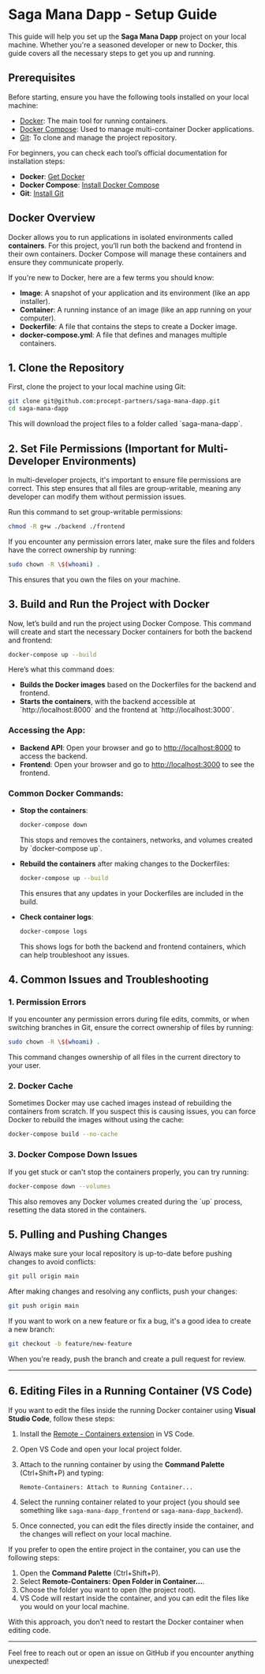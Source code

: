 
# Saga Mana Dapp - Setup Guide

This guide will help you set up the **Saga Mana Dapp** project on your local machine. Whether you're a seasoned developer or new to Docker, this guide covers all the necessary steps to get you up and running.

## Prerequisites

Before starting, ensure you have the following tools installed on your local machine:

- [Docker](https://docs.docker.com/get-docker/): The main tool for running containers.
- [Docker Compose](https://docs.docker.com/compose/install/): Used to manage multi-container Docker applications.
- [Git](https://git-scm.com/): To clone and manage the project repository.

For beginners, you can check each tool’s official documentation for installation steps:

- **Docker**: [Get Docker](https://docs.docker.com/get-docker/)
- **Docker Compose**: [Install Docker Compose](https://docs.docker.com/compose/install/)
- **Git**: [Install Git](https://git-scm.com/book/en/v2/Getting-Started-Installing-Git)

## Docker Overview

Docker allows you to run applications in isolated environments called **containers**. For this project, you’ll run both the backend and frontend in their own containers. Docker Compose will manage these containers and ensure they communicate properly.

If you're new to Docker, here are a few terms you should know:
- **Image**: A snapshot of your application and its environment (like an app installer).
- **Container**: A running instance of an image (like an app running on your computer).
- **Dockerfile**: A file that contains the steps to create a Docker image.
- **docker-compose.yml**: A file that defines and manages multiple containers.

## 1. Clone the Repository

First, clone the project to your local machine using Git:

```bash
git clone git@github.com:procept-partners/saga-mana-dapp.git
cd saga-mana-dapp
```

This will download the project files to a folder called \`saga-mana-dapp\`.

## 2. Set File Permissions (Important for Multi-Developer Environments)

In multi-developer projects, it's important to ensure file permissions are correct. This step ensures that all files are group-writable, meaning any developer can modify them without permission issues.

Run this command to set group-writable permissions:

```bash
chmod -R g+w ./backend ./frontend
```

If you encounter any permission errors later, make sure the files and folders have the correct ownership by running:

```bash
sudo chown -R \$(whoami) .
```

This ensures that you own the files on your machine.

## 3. Build and Run the Project with Docker

Now, let’s build and run the project using Docker Compose. This command will create and start the necessary Docker containers for both the backend and frontend:

```bash
docker-compose up --build
```

Here’s what this command does:
- **Builds the Docker images** based on the Dockerfiles for the backend and frontend.
- **Starts the containers**, with the backend accessible at \`http://localhost:8000\` and the frontend at \`http://localhost:3000\`.

### Accessing the App:
- **Backend API**: Open your browser and go to [http://localhost:8000](http://localhost:8000) to access the backend.
- **Frontend**: Open your browser and go to [http://localhost:3000](http://localhost:3000) to see the frontend.

### Common Docker Commands:
- **Stop the containers**:
  ```bash
  docker-compose down
  ```
  This stops and removes the containers, networks, and volumes created by \`docker-compose up\`.

- **Rebuild the containers** after making changes to the Dockerfiles:
  ```bash
  docker-compose up --build
  ```
  This ensures that any updates in your Dockerfiles are included in the build.

- **Check container logs**:
  ```bash
  docker-compose logs
  ```
  This shows logs for both the backend and frontend containers, which can help troubleshoot any issues.

## 4. Common Issues and Troubleshooting

### 1. Permission Errors
If you encounter any permission errors during file edits, commits, or when switching branches in Git, ensure the correct ownership of files by running:

```bash
sudo chown -R \$(whoami) .
```

This command changes ownership of all files in the current directory to your user.

### 2. Docker Cache
Sometimes Docker may use cached images instead of rebuilding the containers from scratch. If you suspect this is causing issues, you can force Docker to rebuild the images without using the cache:

```bash
docker-compose build --no-cache
```

### 3. Docker Compose Down Issues
If you get stuck or can't stop the containers properly, you can try running:

```bash
docker-compose down --volumes
```

This also removes any Docker volumes created during the \`up\` process, resetting the data stored in the containers.

## 5. Pulling and Pushing Changes

Always make sure your local repository is up-to-date before pushing changes to avoid conflicts:

```bash
git pull origin main
```

After making changes and resolving any conflicts, push your changes:

```bash
git push origin main
```

If you want to work on a new feature or fix a bug, it's a good idea to create a new branch:

```bash
git checkout -b feature/new-feature
```

When you're ready, push the branch and create a pull request for review.

---

## 6. Editing Files in a Running Container (VS Code)

If you want to edit the files inside the running Docker container using **Visual Studio Code**, follow these steps:

1. Install the [Remote - Containers extension](https://marketplace.visualstudio.com/items?itemName=ms-vscode-remote.remote-containers) in VS Code.
2. Open VS Code and open your local project folder.
3. Attach to the running container by using the **Command Palette** (Ctrl+Shift+P) and typing:

   ```
   Remote-Containers: Attach to Running Container...
   ```

4. Select the running container related to your project (you should see something like `saga-mana-dapp_frontend` or `saga-mana-dapp_backend`).
5. Once connected, you can edit the files directly inside the container, and the changes will reflect on your local machine.

If you prefer to open the entire project in the container, you can use the following steps:

1. Open the **Command Palette** (Ctrl+Shift+P).
2. Select **Remote-Containers: Open Folder in Container...**.
3. Choose the folder you want to open (the project root).
4. VS Code will restart inside the container, and you can edit the files like you would on your local machine.

With this approach, you don’t need to restart the Docker container when editing code.

---

Feel free to reach out or open an issue on GitHub if you encounter anything unexpected!